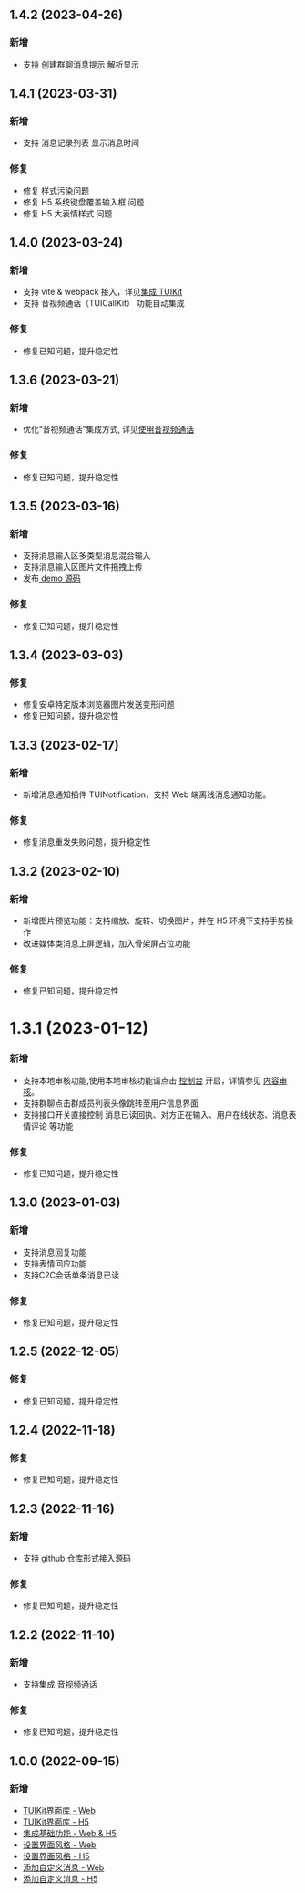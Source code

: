 ## 1.4.2 (2023-04-26)
### 新增
- 支持 创建群聊消息提示 解析显示


## 1.4.1 (2023-03-31)
### 新增
- 支持 消息记录列表 显示消息时间
### 修复
- 修复 样式污染问题
- 修复 H5 系统键盘覆盖输入框 问题
- 修复 H5 大表情样式 问题

## 1.4.0 (2023-03-24)
### 新增
- 支持 vite & webpack 接入，详见[集成 TUIKit](https://cloud.tencent.com/document/product/269/68493)
- 支持 音视频通话（TUICallKit） 功能自动集成
### 修复
- 修复已知问题，提升稳定性

## 1.3.6 (2023-03-21)
### 新增
- 优化“音视频通话”集成方式, 详见[使用音视频通话](https://cloud.tencent.com/document/product/269/79861)
### 修复
- 修复已知问题，提升稳定性

## 1.3.5 (2023-03-16)
### 新增
- 支持消息输入区多类型消息混合输入
- 支持消息输入区图片文件拖拽上传
- 发布[ demo 源码](https://github.com/TencentCloud/chat-uikit-vue/)
### 修复
- 修复已知问题，提升稳定性

## 1.3.4 (2023-03-03)
### 修复
- 修复安卓特定版本浏览器图片发送变形问题
- 修复已知问题，提升稳定性

## 1.3.3 (2023-02-17)
### 新增
- 新增消息通知插件 TUINotification，支持 Web 端离线消息通知功能。
### 修复
- 修复消息重发失败问题，提升稳定性

## 1.3.2 (2023-02-10)
### 新增
- 新增图片预览功能：支持缩放、旋转、切换图片，并在 H5 环境下支持手势操作
- 改进媒体类消息上屏逻辑，加入骨架屏占位功能
### 修复
- 修复已知问题，提升稳定性

# 1.3.1 (2023-01-12)
### 新增
- 支持本地审核功能,使用本地审核功能请点击 [控制台](https://console.cloud.tencent.com/im/local-audit-setting) 开启，详情参见 [内容审核](https://cloud.tencent.com/document/product/269/79139)。
- 支持群聊点击群成员列表头像跳转至用户信息界面
- 支持接口开关直接控制 消息已读回执、对方正在输入、用户在线状态、消息表情评论 等功能
### 修复
- 修复已知问题，提升稳定性

## 1.3.0 (2023-01-03)
### 新增
- 支持消息回复功能
- 支持表情回应功能
- 支持C2C会话单条消息已读 
### 修复
- 修复已知问题，提升稳定性

## 1.2.5 (2022-12-05)
### 修复
- 修复已知问题，提升稳定性

## 1.2.4 (2022-11-18)
### 修复
- 修复已知问题，提升稳定性

## 1.2.3 (2022-11-16)
### 新增
- 支持 github 仓库形式接入源码
### 修复
- 修复已知问题，提升稳定性


## 1.2.2 (2022-11-10)

### 新增
- 支持集成 [音视频通话](https://cloud.tencent.com/document/product/269/79861)
### 修复
- 修复已知问题，提升稳定性

## 1.0.0 (2022-09-15)

### 新增
- [TUIKit界面库 - Web](https://cloud.tencent.com/document/product/269/79737)
- [TUIKit界面库 - H5](https://cloud.tencent.com/document/product/269/79738)
- [集成基础功能 - Web & H5](https://cloud.tencent.com/document/product/269/68493)
- [设置界面风格 - Web](https://cloud.tencent.com/document/product/269/79113)
- [设置界面风格 - H5](https://cloud.tencent.com/document/product/269/79836)
- [添加自定义消息 - Web](https://cloud.tencent.com/document/product/269/79115)
- [添加自定义消息 - H5](https://cloud.tencent.com/document/product/269/79837)